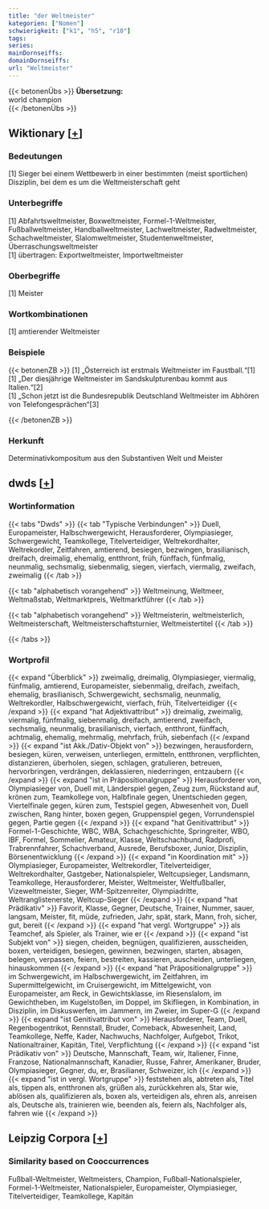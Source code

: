 ```yaml
---
title: "der Weltmeister"
kategorien: ["Nomen"]
schwierigkeit: ["k1", "h5", "r10"]
tags:
series:
mainDornseiffs:
domainDornseiffs:
url: "Weltmeister"
---
```


{{< betonenÜbs >}}
**Übersetzung:**  
world champion  
{{< /betonenÜbs >}}

## Wiktionary [[+](https://de.wiktionary.org/wiki/Weltmeister)]

### Bedeutungen
[1] Sieger bei einem Wettbewerb in einer bestimmten (meist sportlichen) Disziplin, bei dem es um die Weltmeisterschaft geht  

### Unterbegriffe
[1] Abfahrtsweltmeister, Boxweltmeister, Formel-1-Weltmeister, Fußballweltmeister, Handballweltmeister, Lachweltmeister, Radweltmeister, Schachweltmeister, Slalomweltmeister, Studentenweltmeister, Überraschungsweltmeister  
[1] übertragen: Exportweltmeister, Importweltmeister  

### Oberbegriffe
[1] Meister  

### Wortkombinationen
[1] amtierender Weltmeister  

### Beispiele
{{< betonenZB >}}
[1] „Österreich ist erstmals Weltmeister im Faustball.“[1]  
[1] „Der diesjährige Weltmeister im Sandskulpturenbau kommt aus Italien.“[2]  
[1] „Schon jetzt ist die Bundesrepublik Deutschland Weltmeister im Abhören von Telefongesprächen“[3]  

{{< /betonenZB >}}
### Herkunft
Determinativkompositum aus den Substantiven Welt und Meister  



## dwds [[+](https://www.dwds.de/wb/Weltmeister)]

### Wortinformation
{{< tabs "Dwds" >}}
{{< tab "Typische Verbindungen" >}}
Duell, Europameister, Halbschwergewicht, Herausforderer, Olympiasieger, Schwergewicht, Teamkollege, Titelverteidiger, Weltrekordhalter, Weltrekordler, Zeitfahren, amtierend, besiegen, bezwingen, brasilianisch, dreifach, dreimalig, ehemalig, entthront, früh, fünffach, fünfmalig, neunmalig, sechsmalig, siebenmalig, siegen, vierfach, viermalig, zweifach, zweimalig
{{< /tab >}}

{{< tab "alphabetisch vorangehend" >}}
Weltmeinung, Weltmeer, Weltmaßstab, Weltmarktpreis, Weltmarktführer
{{< /tab >}}

{{< tab "alphabetisch vorangehend" >}}
Weltmeisterin, weltmeisterlich, Weltmeisterschaft, Weltmeisterschaftsturnier, Weltmeistertitel
{{< /tab >}}

{{< /tabs >}}

### Wortprofil
{{< expand "Überblick" >}} zweimalig, dreimalig, Olympiasieger, viermalig, fünfmalig, amtierend, Europameister, siebenmalig, dreifach, zweifach, ehemalig, brasilianisch, Schwergewicht, sechsmalig, neunmalig, Weltrekordler, Halbschwergewicht, vierfach, früh, Titelverteidiger {{< /expand >}}
{{< expand "hat Adjektivattribut" >}} dreimalig, zweimalig, viermalig, fünfmalig, siebenmalig, dreifach, amtierend, zweifach, sechsmalig, neunmalig, brasilianisch, vierfach, entthront, fünffach, achtmalig, ehemalig, mehrmalig, mehrfach, früh, siebenfach {{< /expand >}}
{{< expand "ist Akk./Dativ-Objekt von" >}} bezwingen, herausfordern, besiegen, küren, verweisen, unterliegen, ermitteln, entthronen, verpflichten, distanzieren, überholen, siegen, schlagen, gratulieren, betreuen, hervorbringen, verdrängen, deklassieren, niederringen, entzaubern {{< /expand >}}
{{< expand "ist in Präpositionalgruppe" >}} Herausforderer von, Olympiasieger von, Duell mit, Länderspiel gegen, Zeug zum, Rückstand auf, krönen zum, Teamkollege von, Halbfinale gegen, Unentschieden gegen, Viertelfinale gegen, küren zum, Testspiel gegen, Abwesenheit von, Duell zwischen, Rang hinter, boxen gegen, Gruppenspiel gegen, Vorrundenspiel gegen, Partie gegen {{< /expand >}}
{{< expand "hat Genitivattribut" >}} Formel-1-Geschichte, WBC, WBA, Schachgeschichte, Springreiter, WBO, IBF, Formel, Sommelier, Amateur, Klasse, Weltschachbund, Radprofi, Trabrennfahrer, Schachverband, Ausrede, Berufsboxer, Junior, Disziplin, Börsenentwicklung {{< /expand >}}
{{< expand "in Koordination mit" >}} Olympiasieger, Europameister, Weltrekordler, Titelverteidiger, Weltrekordhalter, Gastgeber, Nationalspieler, Weltcupsieger, Landsmann, Teamkollege, Herausforderer, Meister, Weltmeister, Weltfußballer, Vizeweltmeister, Sieger, WM-Spitzenreiter, Olympiadritte, Weltranglistenerste, Weltcup-Sieger {{< /expand >}}
{{< expand "hat Prädikativ" >}} Favorit, Klasse, Gegner, Deutsche, Trainer, Nummer, sauer, langsam, Meister, fit, müde, zufrieden, Jahr, spät, stark, Mann, froh, sicher, gut, bereit {{< /expand >}}
{{< expand "hat vergl. Wortgruppe" >}} als Teamchef, als Spieler, als Trainer, wie er {{< /expand >}}
{{< expand "ist Subjekt von" >}} siegen, cheiden, begnügen, qualifizieren, ausscheiden, boxen, verteidigen, besiegen, gewinnen, bezwingen, starten, absagen, belegen, verpassen, feiern, bestreiten, kassieren, auscheiden, unterliegen, hinauskommen {{< /expand >}}
{{< expand "hat Präpositionalgruppe" >}} im Schwergewicht, im Halbschwergewicht, im Zeitfahren, im Supermittelgewicht, im Cruisergewicht, im Mittelgewicht, von Europameister, am Reck, in Gewichtsklasse, im Riesenslalom, im Gewichtheben, im Kugelstoßen, im Doppel, im Skifliegen, in Kombination, in Disziplin, im Diskuswerfen, im Jammern, im Zweier, im Super-G {{< /expand >}}
{{< expand "ist Genitivattribut von" >}} Herausforderer, Team, Duell, Regenbogentrikot, Rennstall, Bruder, Comeback, Abwesenheit, Land, Teamkollege, Neffe, Kader, Nachwuchs, Nachfolger, Aufgebot, Trikot, Nationaltrainer, Kapitän, Titel, Verpflichtung {{< /expand >}}
{{< expand "ist Prädikativ von" >}} Deutsche, Mannschaft, Team, wir, Italiener, Finne, Franzose, Nationalmannschaft, Kanadier, Russe, Fahrer, Amerikaner, Bruder, Olympiasieger, Gegner, du, er, Brasilianer, Schweizer, ich {{< /expand >}}
{{< expand "ist in vergl. Wortgruppe" >}} feststehen als, abtreten als, Titel als, tippen als, entthronen als, grüßen als, zurückkehren als, Star wie, ablösen als, qualifizieren als, boxen als, verteidigen als, ehren als, anreisen als, Deutsche als, trainieren wie, beenden als, feiern als, Nachfolger als, fahren wie {{< /expand >}}

## Leipzig Corpora [[+](https://corpora.uni-leipzig.de/en/res?word=Weltmeister&corpusId=deu_newscrawl-public_2018)]


### Similarity based on Cooccurrences
Fußball-Weltmeister, Weltmeisters, Champion, Fußball-Nationalspieler, Formel-1-Weltmeister, Nationalspieler, Europameister, Olympiasieger, Titelverteidiger, Teamkollege, Kapitän

